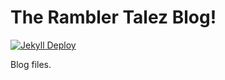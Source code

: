 # The Rambler Talez Blog!


[![Jekyll Deploy](https://github.com/mechalord7/mechalord7.github.io/actions/workflows/jekyll-gh-pages.yml/badge.svg)](https://github.com/mechalord7/mechalord7.github.io/actions/workflows/jekyll-gh-pages.yml)


Blog files.
